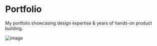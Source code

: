 # Portfolio
My portfolio showcasing design expertise &amp; years of hands-on product building. 

![image](https://github.com/user-attachments/assets/d59108ac-4555-4a8a-b9e0-ef2293c55c70)
